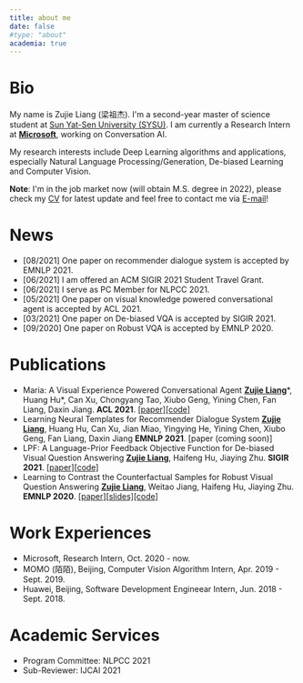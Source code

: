 ```yaml
---
title: about me
date: false
#type: "about"
academia: true
---
```




# Bio #



My name is Zujie Liang (梁祖杰). I'm a second-year master of science student at [Sun Yat-Sen University (SYSU)](https://www.sysu.edu.cn). I am currently a Research Intern at **<u>Microsoft</u>**, working on Conversation AI. 

My research interests include Deep Learning algorithms and applications, especially Natural Language Processing/Generation, De-biased Learning and Computer Vision. 

**Note**: I'm in the job market now (will obtain M.S. degree in 2022), please check my [CV](attaches/jokie_resume_EN.pdf) for latest update and feel free to contact me via [E-mail](mailto:jokieleung@outlook.com)!



# News #



- [08/2021] One paper on recommender dialogue system is accepted by EMNLP 2021.
- [06/2021] I am offered an ACM SIGIR 2021 Student Travel Grant.
- [06/2021] I serve as PC Member for NLPCC 2021.
- [05/2021] One paper on visual knowledge powered conversational agent is accepted by ACL 2021.
- [03/2021] One paper on De-biased VQA is accepted by SIGIR 2021.
- [09/2020] One paper on Robust VQA is accepted by EMNLP 2020.



# Publications #



- Maria: A Visual Experience Powered Conversational Agent
  <u>**Zujie Liang**</u>\*, Huang Hu\*, Can Xu, Chongyang Tao, Xiubo Geng, Yining Chen, Fan Liang, Daxin Jiang.
    **ACL 2021**. [[paper]](https://arxiv.org/abs/2105.13073)[[code]](https://github.com/jokieleung/Maria)
- Learning Neural Templates for Recommender Dialogue System
  <u>**Zujie Liang**</u>, Huang Hu, Can Xu, Jian Miao, Yingying He, Yining Chen, Xiubo Geng, Fan Liang, Daxin Jiang
    **EMNLP 2021**. [paper (coming soon)]
- LPF: A Language-Prior Feedback Objective Function for De-biased Visual Question Answering
  <u>**Zujie Liang**</u>, Haifeng Hu, Jiaying Zhu.
    **SIGIR 2021**. [[paper]](https://arxiv.org/abs/2105.14300)[[code]](https://github.com/jokieleung/LPF-VQA)
- Learning to Contrast the Counterfactual Samples for Robust Visual Question Answering
  <u>**Zujie Liang**</u>, Weitao Jiang, Haifeng Hu, Jiaying Zhu.
    **EMNLP 2020**. [[paper]](https://www.aclweb.org/anthology/2020.emnlp-main.265.pdf)[[slides]](attaches/Learning_to_Contrast_EMNLP_2020_slides.pdf)[[code]](https://github.com/jokieleung/CL-VQA)

# Work Experiences #



- Microsoft,
Research Intern, Oct. 2020 - now. 
- MOMO (陌陌), Beijing,
Computer Vision Algorithm Intern, Apr. 2019 - Sept. 2019. 
- Huawei, Beijing,
Software Development Engineear Intern, Jun. 2018 - Sept. 2018. 



# Academic Services #



- Program Committee: NLPCC 2021
- Sub-Reviewer:  IJCAI 2021
